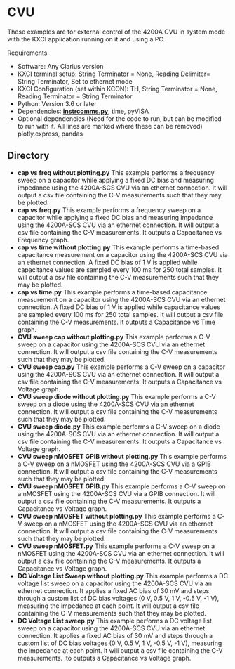 # CVU

These examples are for external control of the 4200A CVU in system mode with the KXCI application running on it and using a PC.

Requirements

* Software: Any Clarius version
* KXCI terminal setup: String Terminator = None, Reading Delimiter= String Terminator, Set to ethernet mode
* KXCI Configuration (set within KCON): TH, String Terminator = None, Reading Terminator = String Terminator
* Python: Version 3.6 or later
* Dependencies:  **[instrcomms.py](https://github.com/tektronix/keithley/blob/main/Instrument_Examples/General/Instrument_Communication_Resouces/instrcomms.py)**, time, pyVISA
* Optional dependencies (Need for the code to run, but can be modified to run with it. All lines are marked where these can be removed) plotly.express, pandas

## Directory


* **cap vs freq without plotting.py** This example performs a frequency sweep on a capacitor while applying a fixed DC bias and measuring impedance using the 4200A-SCS CVU via an ethernet connection. It will output a csv file containing the C-V measurements such that they may be plotted.
* **cap vs freq.py** This example performs a frequency sweep on a capacitor while applying a fixed DC bias and measuring impedance using the 4200A-SCS CVU via an ethernet connection. It will output a csv file containing the C-V measurements. It outputs a Capacitance vs Frequency graph.
* **cap vs time without plotting.py** This example performs a time-based capacitance measurement on a capacitor using the 4200A-SCS CVU via an ethernet connection. A fixed DC bias of 1 V is applied while capacitance values are sampled every 100 ms for 250 total samples. It will output a csv file containing the C-V measurements such that they may be plotted.
* **cap vs time.py** This example performs a time-based capacitance measurement on a capacitor using the 4200A-SCS CVU via an ethernet connection. A fixed DC bias of 1 V is applied while capacitance values are sampled every 100 ms for 250 total samples. It will output a csv file containing the C-V measurements. It outputs a Capacitance vs Time graph.
* **CVU sweep cap without plotting.py** This example performs a C-V sweep on a capacitor using the 4200A-SCS CVU via an ethernet connection. It will output a csv file containing the C-V measurements such that they may be plotted.
* **CVU sweep cap.py**  This example performs a C-V sweep on a capacitor using the 4200A-SCS CVU via an ethernet connection. It will output a csv file containing the C-V measurements. It outputs a Capacitance vs Voltage graph.
* **CVU sweep diode without plotting.py** This example performs a C-V sweep on a diode using the 4200A-SCS CVU via an ethernet connection. It will output a csv file containing the C-V measurements such that they may be plotted.
* **CVU sweep diode.py** This example performs a C-V sweep on a diode using the 4200A-SCS CVU via an ethernet connection. It will output a csv file containing the C-V measurements. It outputs a Capacitance vs Voltage graph.
* **CVU sweep nMOSFET GPIB without plotting.py** This example performs a C-V sweep on a nMOSFET using the 4200A-SCS CVU via a GPIB connection. It will output a csv file containing the C-V measurements such that they may be plotted.
* **CVU sweep nMOSFET GPIB.py** This example performs a C-V sweep on a nMOSFET using the 4200A-SCS CVU via a GPIB connection. It will output a csv file containing the C-V measurements. It outputs a Capacitance vs Voltage graph.
* **CVU sweep nMOSFET without plotting.py** This example performs a C-V sweep on a nMOSFET using the 4200A-SCS CVU via an ethernet connection. It will output a csv file containing the C-V measurements such that they may be plotted.
* **CVU sweep nMOSFET.py** This example performs a C-V sweep on a nMOSFET using the 4200A-SCS CVU via an ethernet connection. It will output a csv file containing the C-V measurements. It outputs a Capacitance vs Voltage graph.
* **DC Voltage List Sweep without plotting.py** This example performs a DC voltage list sweep on a capacitor using the 4200A-SCS CVU via an ethernet connection. It applies a fixed AC bias of 30 mV and steps through a custom list of DC bias voltages (0 V, 0.5 V, 1 V, -0.5 V, -1 V), measuring the impedance at each point. It will output a csv file containing the C-V measurements such that they may be plotted.
* **DC Voltage List sweep.py** This example performs a DC voltage list sweep on a capacitor using the 4200A-SCS CVU via an ethernet connection. It applies a fixed AC bias of 30 mV and steps through a custom list of DC bias voltages (0 V, 0.5 V, 1 V, -0.5 V, -1 V), measuring the impedance at each point. It will output a csv file containing the C-V measurements. Ito outputs a Capacitance vs Voltage graph.
